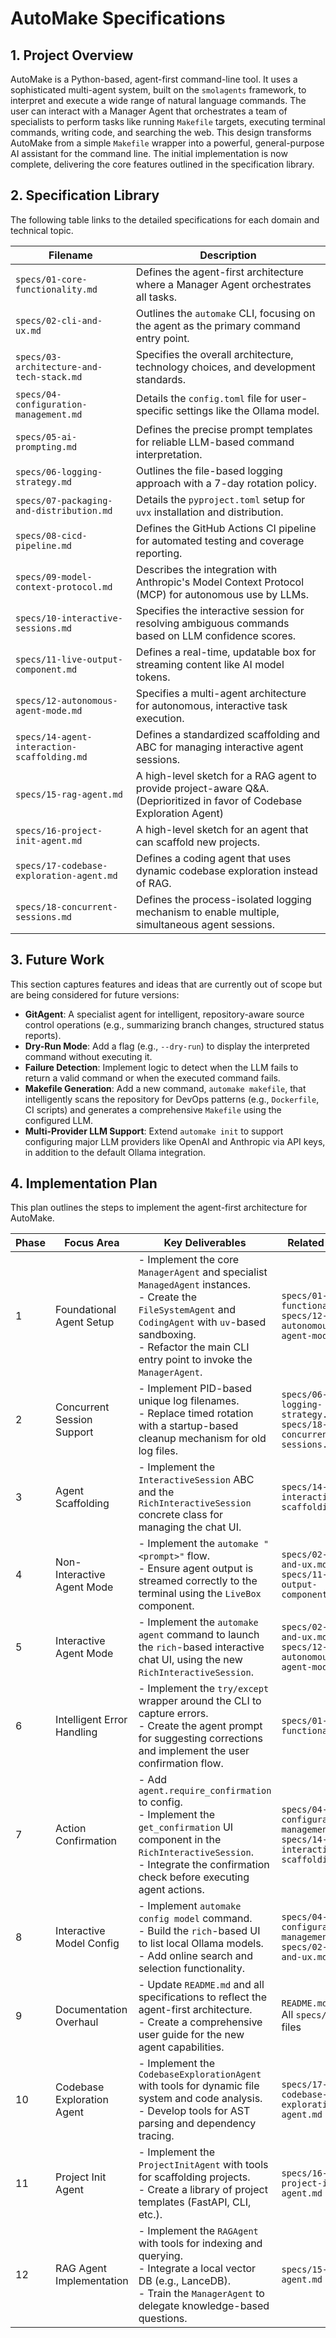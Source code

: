 # AutoMake Specifications

## 1. Project Overview
AutoMake is a Python-based, agent-first command-line tool. It uses a sophisticated multi-agent system, built on the `smolagents` framework, to interpret and execute a wide range of natural language commands. The user can interact with a Manager Agent that orchestrates a team of specialists to perform tasks like running `Makefile` targets, executing terminal commands, writing code, and searching the web. This design transforms AutoMake from a simple `Makefile` wrapper into a powerful, general-purpose AI assistant for the command line. The initial implementation is now complete, delivering the core features outlined in the specification library.

## 2. Specification Library
The following table links to the detailed specifications for each domain and technical topic.

| Filename                                             | Description                                                  |
| ---------------------------------------------------- | ------------------------------------------------------------ |
| `specs/01-core-functionality.md`                     | Defines the agent-first architecture where a Manager Agent orchestrates all tasks. |
| `specs/02-cli-and-ux.md`                             | Outlines the `automake` CLI, focusing on the agent as the primary command entry point. |
| `specs/03-architecture-and-tech-stack.md`            | Specifies the overall architecture, technology choices, and development standards. |
| `specs/04-configuration-management.md`               | Details the `config.toml` file for user-specific settings like the Ollama model. |
| `specs/05-ai-prompting.md`                           | Defines the precise prompt templates for reliable LLM-based command interpretation. |
| `specs/06-logging-strategy.md`                       | Outlines the file-based logging approach with a 7-day rotation policy. |
| `specs/07-packaging-and-distribution.md`             | Details the `pyproject.toml` setup for `uvx` installation and distribution. |
| `specs/08-cicd-pipeline.md`                          | Defines the GitHub Actions CI pipeline for automated testing and coverage reporting. |
| `specs/09-model-context-protocol.md`                 | Describes the integration with Anthropic's Model Context Protocol (MCP) for autonomous use by LLMs. |
| `specs/10-interactive-sessions.md`                   | Specifies the interactive session for resolving ambiguous commands based on LLM confidence scores. |
| `specs/11-live-output-component.md`                  | Defines a real-time, updatable box for streaming content like AI model tokens. |
| `specs/12-autonomous-agent-mode.md`                  | Specifies a multi-agent architecture for autonomous, interactive task execution. |
| `specs/14-agent-interaction-scaffolding.md`          | Defines a standardized scaffolding and ABC for managing interactive agent sessions. |
| `specs/15-rag-agent.md`                              | A high-level sketch for a RAG agent to provide project-aware Q&A. (Deprioritized in favor of Codebase Exploration Agent) |
| `specs/16-project-init-agent.md`                     | A high-level sketch for an agent that can scaffold new projects. |
| `specs/17-codebase-exploration-agent.md`             | Defines a coding agent that uses dynamic codebase exploration instead of RAG. |
| `specs/18-concurrent-sessions.md` | Defines the process-isolated logging mechanism to enable multiple, simultaneous agent sessions. |

## 3. Future Work
This section captures features and ideas that are currently out of scope but are being considered for future versions:
- **GitAgent**: A specialist agent for intelligent, repository-aware source control operations (e.g., summarizing branch changes, structured status reports).
- **Dry-Run Mode**: Add a flag (e.g., `--dry-run`) to display the interpreted command without executing it.
- **Failure Detection**: Implement logic to detect when the LLM fails to return a valid command or when the executed command fails.
- **Makefile Generation**: Add a new command, `automake makefile`, that intelligently scans the repository for DevOps patterns (e.g., `Dockerfile`, CI scripts) and generates a comprehensive `Makefile` using the configured LLM.
- **Multi-Provider LLM Support**: Extend `automake init` to support configuring major LLM providers like OpenAI and Anthropic via API keys, in addition to the default Ollama integration.

## 4. Implementation Plan
This plan outlines the steps to implement the agent-first architecture for AutoMake.

| Phase | Focus Area                  | Key Deliverables                                                                                                                                                             | Related Specs                                                                                               | Status |
| ----- | --------------------------- | ---------------------------------------------------------------------------------------------------------------------------------------------------------------------------- | ----------------------------------------------------------------------------------------------------------- | ------ |
| 1     | Foundational Agent Setup    | - Implement the core `ManagerAgent` and specialist `ManagedAgent` instances.<br>- Create the `FileSystemAgent` and `CodingAgent` with `uv`-based sandboxing.<br>- Refactor the main CLI entry point to invoke the `ManagerAgent`. | `specs/01-core-functionality.md`<br>`specs/12-autonomous-agent-mode.md`                                    | TBD    |
| 2     | Concurrent Session Support  | - Implement PID-based unique log filenames.<br>- Replace timed rotation with a startup-based cleanup mechanism for old log files.                                           | `specs/06-logging-strategy.md`<br>`specs/18-concurrent-sessions.md`                                        | TBD    |
| 3     | Agent Scaffolding           | - Implement the `InteractiveSession` ABC and the `RichInteractiveSession` concrete class for managing the chat UI.                                                             | `specs/14-agent-interaction-scaffolding.md`                                                                 | TBD    |
| 4     | Non-Interactive Agent Mode  | - Implement the `automake "<prompt>"` flow.<br>- Ensure agent output is streamed correctly to the terminal using the `LiveBox` component.                                      | `specs/02-cli-and-ux.md`<br>`specs/11-live-output-component.md`                                            | TBD    |
| 5     | Interactive Agent Mode      | - Implement the `automake agent` command to launch the `rich`-based interactive chat UI, using the new `RichInteractiveSession`.                                               | `specs/02-cli-and-ux.md`<br>`specs/12-autonomous-agent-mode.md`                                            | TBD    |
| 6     | Intelligent Error Handling  | - Implement the `try/except` wrapper around the CLI to capture errors.<br>- Create the agent prompt for suggesting corrections and implement the user confirmation flow.       | `specs/01-core-functionality.md`                                                                            | TBD    |
| 7     | Action Confirmation         | - Add `agent.require_confirmation` to config.<br>- Implement the `get_confirmation` UI component in the `RichInteractiveSession`.<br>- Integrate the confirmation check before executing agent actions. | `specs/04-configuration-management.md`<br>`specs/14-agent-interaction-scaffolding.md`                      | TBD    |
| 8     | Interactive Model Config    | - Implement `automake config model` command.<br>- Build the `rich`-based UI to list local Ollama models.<br>- Add online search and selection functionality.                   | `specs/04-configuration-management.md`<br>`specs/02-cli-and-ux.md`                                         | TBD    |
| 9     | Documentation Overhaul      | - Update `README.md` and all specifications to reflect the agent-first architecture.<br>- Create a comprehensive user guide for the new agent capabilities.                      | `README.md`<br>All `specs/*.md` files                                                                       | TBD    |
| 10    | Codebase Exploration Agent  | - Implement the `CodebaseExplorationAgent` with tools for dynamic file system and code analysis.<br>- Develop tools for AST parsing and dependency tracing.             | `specs/17-codebase-exploration-agent.md`                                                                    | TBD    |
| 11    | Project Init Agent          | - Implement the `ProjectInitAgent` with tools for scaffolding projects.<br>- Create a library of project templates (FastAPI, CLI, etc.).                                       | `specs/16-project-init-agent.md`                                                                            | TBD    |
| 12    | RAG Agent Implementation    | - Implement the `RAGAgent` with tools for indexing and querying.<br>- Integrate a local vector DB (e.g., LanceDB).<br>- Train the `ManagerAgent` to delegate knowledge-based questions. | `specs/15-rag-agent.md`                                                                                     | TBD    |
